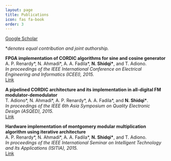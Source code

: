 ```yaml
---
layout: page
title: Publications
icon: fas fa-book
order: 3
---
```

<i class="fas fa-graduation-cap"></i>
<a class="btn-lang" href="https://scholar.google.com/citations?user=jM1bVc8AAAAJ&hl=en">Google Scholar</a>

**denotes equal contribution and joint authorship.*

**FPGA implementation of CORDIC algorithms for sine and cosine generator**
<br />
A. P. Renardy\*, N. Ahmadi\*, A. A. Fadila\*, **N. Shidqi\***, and T. Adiono.
<br />
*In proceedings of the IEEE International Conference on Electrical Engineering and Informatics (ICEEI), 2015.*
<br />
<a class="btn-lang" href="https://doi.org/10.1109/ICEEI.2015.7352460">Link</a>

**A pipelined CORDIC architecture and its implementation in all-digital FM modulator-demodulator**
<br />
T. Adiono\*, N. Ahmadi\*, A. P. Renardy\*, A. A. Fadila\*, and **N. Shidqi\***.
<br />
*In proceedings of the IEEE 6th Asia Symposium on Quality Electronic Design (ASQED), 2015.*
<br />
<a class="btn-lang" href="https://doi.org/10.1109/ACQED.2015.7274004">Link</a>

**Hardware implementation of montgomery modular multiplication algorithm using iterative architecture**
<br />
A. P. Renardy\*, N. Ahmadi\*, A. A. Fadila\*, **N. Shidqi\***, and T. Adiono.
<br />
*In proceedings of the IEEE International Seminar on Intelligent Technology and Its Applications (ISITIA), 2015.*
<br />
<a class="btn-lang" href="https://doi.org/10.1109/ISITIA.2015.7219961">Link</a>

